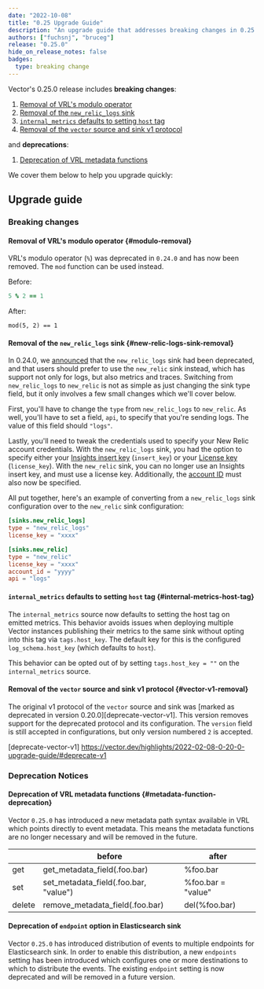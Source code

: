```yaml
---
date: "2022-10-08"
title: "0.25 Upgrade Guide"
description: "An upgrade guide that addresses breaking changes in 0.25.0"
authors: ["fuchsnj", "bruceg"]
release: "0.25.0"
hide_on_release_notes: false
badges:
  type: breaking change
---
```


Vector's 0.25.0 release includes **breaking changes**:

1. [Removal of VRL's modulo operator](#modulo-removal)
1. [Removal of the `new_relic_logs` sink](#new-relic-logs-sink-removal)
1. [`internal_metrics` defaults to setting `host` tag](#internal-metrics-host-tag)
1. [Removal of the `vector` source and sink v1 protocol](#vector-v1-removal)

and **deprecations**:

1. [Deprecation of VRL metadata functions](#metadata-function-deprecation)

We cover them below to help you upgrade quickly:

## Upgrade guide

### Breaking changes

#### Removal of VRL's modulo operator {#modulo-removal}

VRL's modulo operator (`%`) was deprecated in `0.24.0` and has now been removed. The `mod` function
can be used instead.

Before:

```coffee
5 % 2 == 1
```

After:

```cofee
mod(5, 2) == 1
```

#### Removal of the `new_relic_logs` sink {#new-relic-logs-sink-removal}

In 0.24.0, we [announced][0-24-0-upgrade-guide] that the `new_relic_logs` sink had been deprecated,
and that users should prefer to use the `new_relic` sink instead, which has support not only for
logs, but also metrics and traces.  Switching from `new_relic_logs` to `new_relic` is not as simple
as just changing the sink type field, but it only involves a few small changes which we'll cover
below.

First, you'll have to change the `type` from `new_relic_logs` to `new_relic`. As well, you'll have
to set a field, `api`, to specify that you're sending logs. The value of this field should `"logs"`.

Lastly, you'll need to tweak the credentials used to specify your New Relic account credentials.
With the `new_relic_logs` sink, you had the option to specify either your [Insights insert
key][nr_insights_key] (`insert_key`) or your [License key][nr_license_key] (`license_key`). With the
`new_relic` sink, you can no longer use an Insights insert key, and must use a license key.
Additionally, the [account ID][nr_account_id] must also now be specified.

All put together, here's an example of converting from a `new_relic_logs` sink configuration over to
the `new_relic` sink configuration:

```toml
[sinks.new_relic_logs]
type = "new_relic_logs"
license_key = "xxxx"

[sinks.new_relic]
type = "new_relic"
license_key = "xxxx"
account_id = "yyyy"
api = "logs"
```

[0-24-0-upgrade-guide]: https://vector.dev/highlights/2022-08-16-0-24-0-upgrade-guide/#deprecated-components
[nr_insights_key]: https://docs.newrelic.com/docs/apis/intro-apis/new-relic-api-keys/#insights-insert-key
[nr_license_key]: https://docs.newrelic.com/docs/apis/intro-apis/new-relic-api-keys/#license-key
[nr_account_id]: https://docs.newrelic.com/docs/accounts/accounts-billing/account-structure/account-id/

#### `internal_metrics` defaults to setting `host` tag {#internal-metrics-host-tag}

The `internal_metrics` source now defaults to setting the host tag on emitted metrics. This behavior
avoids issues when deploying multiple Vector instances publishing their metrics to the same sink
without opting into this tag via `tags.host_key`. The default key for this is the configured
`log_schema.host_key` (which defaults to `host`).

This behavior can be opted out of by setting `tags.host_key = ""` on the `internal_metrics` source.

#### Removal of the `vector` source and sink v1 protocol {#vector-v1-removal}

The original v1 protocol of the `vector` source and sink was [marked as deprecated in version
0.20.0][deprecate-vector-v1]. This version removes support for the deprecated protocol and its
configuration. The `version` field is still accepted in configurations, but only version numbered
`2` is accepted.

[deprecate-vector-v1] https://vector.dev/highlights/2022-02-08-0-20-0-upgrade-guide/#deprecate-v1

### Deprecation Notices

#### Deprecation of VRL metadata functions {#metadata-function-deprecation}

Vector `0.25.0` has introduced a new metadata path syntax available in VRL which points
directly to event metadata. This means the metadata functions are no longer necessary and
will be removed in the future.

|        | before                                | after              |
|--------|---------------------------------------|--------------------|
| get    | get_metadata_field(.foo.bar)          | %foo.bar           |
| set    | set_metadata_field(.foo.bar, "value") | %foo.bar = "value" |
| delete | remove_metadata_field(.foo.bar)       | del(%foo.bar)      |


#### Deprecation of `endpoint` option in Elasticsearch sink

Vector `0.25.0` has introduced distribution of events to multiple endpoints for Elasticsearch sink.
In order to enable this distribution, a new `endpoints` setting has been introduced which configures one or more destinations to which to distribute the events.
The existing `endpoint` setting is now deprecated and will be removed in a future version.
